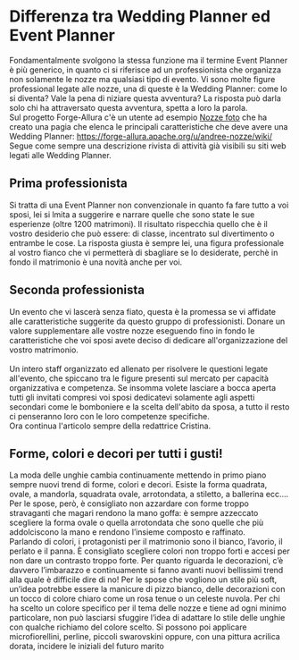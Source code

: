 # Differenza tra Wedding Planner ed Event Planner
Fondamentalmente svolgono la stessa funzione ma il termine Event Planner è più generico, in quanto ci si riferisce ad un professionista che organizza non solamente le nozze ma qualsiasi tipo di evento.
Vi sono molte figure professional legate alle nozze, una di queste è la Wedding Planner: come lo si diventa? Vale la pena di niziare questa avventura? La risposta può darla solo chi ha attraversato questa avventura, spetta a loro la parola.<br>
Sul progetto Forge-Allura c'è un utente ad esempio <A HREF=https://forge-allura.apache.org/u/andree-nozze/>Nozze foto</A> che ha creato una pagia che elenca le principali caratteristiche che deve avere una Wedding Planner: https://forge-allura.apache.org/u/andree-nozze/wiki/<br>
Segue come sempre una descrizione rivista di attività già visibili su siti web legati alle Wedding Planner.

## Prima professionista
Si tratta di una Event Planner non convenzionale in quanto fa fare tutto a voi sposi, lei si lmita a suggerire e narrare quelle che sono state le sue esperienze (oltre 1200 matrimoni). Il risultato rispecchia quello che è il vostro desiderio che può essere: di classe, incentrato sul divertimento o entrambe le cose. La risposta giusta è sempre lei, una figura professionale al vostro fianco che vi permetterà di sbagliare se lo desiderate, perchè in fondo il matrimonio è una novità anche per voi.

## Seconda professionista
Un evento che vi lascerà senza fiato, questa è la promessa se vi affidate alle caratteristiche suggerite da questo gruppo di professionisti. Donare un valore supplementare alle vostre nozze eseguendo fino in fondo le caratteristiche che voi sposi avete deciso di dedicare all'organizzazione del vostro matrimonio.<br><br>
Un intero staff organizzato ed allenato per risolvere le questioni legate all'evento, che spiccano tra le figure presenti sul mercato per capacità organizzativa e competenza. Se insomma volete lasciare a bocca aperta tutti gli invitati compresi voi sposi dedicatevi solamente agli aspetti secondari come le bomboniere e la scelta dell'abito da sposa, a tutto il resto ci penseranno loro con le loro competenze specifiche.<br>
Ora continua l'articolo sempre della redattrice Cristina.

## Forme, colori e decori per tutti i gusti!
La moda delle unghie cambia continuamente mettendo in primo piano sempre nuovi trend di forme, colori e decori. Esiste la forma quadrata, ovale, a mandorla, squadrata ovale, arrotondata, a stiletto, a ballerina ecc.... Per le spose, però, è consigliato non azzardare con forme troppo stravaganti che magari rendono la mano goffa: è sempre azzeccato scegliere la forma ovale o quella arrotondata che sono quelle che più addolciscono la mano e rendono l’insieme composto e raffinato.<br>
Parlando di colori, i protagonisti per il matrimonio sono il bianco, l’avorio, il perlato e il panna. È consigliato scegliere colori non troppo forti e accesi per non dare un contrasto troppo forte. Per quanto riguarda le decorazioni, c’è davvero l’imbarazzo e continuamente si fanno avanti nuovi bellissimi trend alla quale è difficile dire di no! Per le spose che vogliono un stile più soft, un’idea potrebbe essere la manicure di pizzo bianco, delle decorazioni con un tocco di colore chiaro come un rosa tenue o un celeste nuvola. Per chi ha scelto un colore specifico per il tema delle nozze e tiene ad ogni minimo particolare, non può lasciarsi sfuggire l’idea di adattare lo stile delle unghie con qualche richiamo del colore scelto. Si possono poi applicare microfiorellini, perline, piccoli swarovskini oppure, con una pittura acrilica dorata, incidere le iniziali del futuro marito

